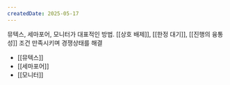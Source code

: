 ```yaml
---
createdDate: 2025-05-17
---
```

뮤텍스, 세마포어, 모니터가 대표적인 방법. [[상호 배제]], [[한정 대기]], [[진행의 융통성]] 조건 만족시키며 경쟁상태를 해결
- [[뮤텍스]]
- [[세마포어]]
- [[모니터]]